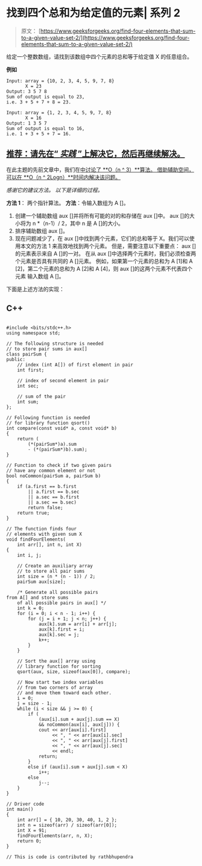 # 找到四个总和为给定值的元素| 系列 2

> 原文： [https://www.geeksforgeeks.org/find-four-elements-that-sum-to-a-given-value-set-2/](https://www.geeksforgeeks.org/find-four-elements-that-sum-to-a-given-value-set-2/)

给定一个整数数组，请找到该数组中四个元素的总和等于给定值 X 的任意组合。

**例如**

```
Input: array = {10, 2, 3, 4, 5, 9, 7, 8} 
       X = 23 
Output: 3 5 7 8
Sum of output is equal to 23, 
i.e. 3 + 5 + 7 + 8 = 23.

Input: array = {1, 2, 3, 4, 5, 9, 7, 8}
       X = 16 
Output: 1 3 5 7
Sum of output is equal to 16, 
i.e. 1 + 3 + 5 + 7 = 16.

```

## [推荐：请先在“ ***实践*** ”上解决它，然后再继续解决。](https://practice.geeksforgeeks.org/problems/find-all-four-sum-numbers/0)

在此主题的先前文章中，我们在[中讨论了 **O（n ^ 3）**算法。 借助辅助空间，可以在 **O（n ^ 2Logn）**时间内解决该问题。](https://www.geeksforgeeks.org/find-four-numbers-with-sum-equal-to-given-sum/)

*感谢它的建议方法。 以下是详细的过程。*

**方法 1**： 两个指针算法。
**方法**：令输入数组为 A []。

1.  创建一个辅助数组 aux []并将所有可能的对的和存储在 aux []中。 aux []的大小将为 n *（n-1）/ 2，其中 n 是 A []的大小。
2.  排序辅助数组 aux []。
3.  现在问题减少了，在 aux []中找到两个元素，它们的总和等于 X。我们可以使用本文的方法 1 来高效地找到两个元素。 但是，需要注意以下重要点：
    aux []的元素表示来自 A []的一对。 在从 aux []中选择两个元素时，我们必须检查两个元素是否具有共同的 A []元素。 例如，如果第一个元素的总和为 A [1]和 A [2]，第二个元素的总和为 A [2]和 A [4]，则 aux []的这两个元素不代表四个元素 输入数组 A []。

下面是上述方法的实现：

## C++ 

```

#include <bits/stdc++.h> 
using namespace std; 

// The following structure is needed 
// to store pair sums in aux[] 
class pairSum { 
public: 
    // index (int A[]) of first element in pair 
    int first; 

    // index of second element in pair 
    int sec; 

    // sum of the pair 
    int sum; 
}; 

// Following function is needed 
// for library function qsort() 
int compare(const void* a, const void* b) 
{ 
    return ( 
        (*(pairSum*)a).sum 
        - (*(pairSum*)b).sum); 
} 

// Function to check if two given pairs 
// have any common element or not 
bool noCommon(pairSum a, pairSum b) 
{ 
    if (a.first == b.first 
        || a.first == b.sec 
        || a.sec == b.first 
        || a.sec == b.sec) 
        return false; 
    return true; 
} 

// The function finds four 
// elements with given sum X 
void findFourElements( 
    int arr[], int n, int X) 
{ 
    int i, j; 

    // Create an auxiliary array 
    // to store all pair sums 
    int size = (n * (n - 1)) / 2; 
    pairSum aux[size]; 

    /* Generate all possible pairs  
from A[] and store sums  
    of all possible pairs in aux[] */
    int k = 0; 
    for (i = 0; i < n - 1; i++) { 
        for (j = i + 1; j < n; j++) { 
            aux[k].sum = arr[i] + arr[j]; 
            aux[k].first = i; 
            aux[k].sec = j; 
            k++; 
        } 
    } 

    // Sort the aux[] array using 
    // library function for sorting 
    qsort(aux, size, sizeof(aux[0]), compare); 

    // Now start two index variables 
    // from two corners of array 
    // and move them toward each other. 
    i = 0; 
    j = size - 1; 
    while (i < size && j >= 0) { 
        if ( 
            (aux[i].sum + aux[j].sum == X) 
            && noCommon(aux[i], aux[j])) { 
            cout << arr[aux[i].first] 
                 << ", " << arr[aux[i].sec] 
                 << ", " << arr[aux[j].first] 
                 << ", " << arr[aux[j].sec] 
                 << endl; 
            return; 
        } 
        else if (aux[i].sum + aux[j].sum < X) 
            i++; 
        else
            j--; 
    } 
} 

// Driver code 
int main() 
{ 
    int arr[] = { 10, 20, 30, 40, 1, 2 }; 
    int n = sizeof(arr) / sizeof(arr[0]); 
    int X = 91; 
    findFourElements(arr, n, X); 
    return 0; 
} 

// This is code is contributed by rathbhupendra 

```